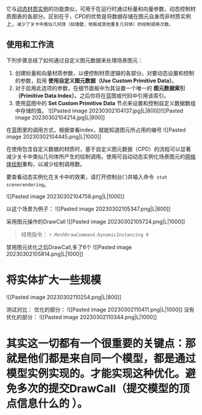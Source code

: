 它与[动态材质实例](https://docs.unrealengine.com/5.1/zh-CN/instanced-materials-in-unreal-engine)的功能类似，可用于在运行时通过标量和向量参数，动态控制材质图表的各部分。区别在于，CPD的优势是将数据存储在图元自身而非材质实例上，`减少了关卡中类似几何体（如墙壁、地板或其他重复几何体）的绘制调用次数。`

## 使用和工作流

下列步骤总结了如何通过自定义图元数据来处理场景图元：

1.  创建标量和向量材质参数，以便控制材质逻辑的各部分。对要动态设置和控制的参数，启用 **使用自定义图元数据（Use Custom Primitive Data）**。
2.  对于启用此选项的参数，在细节面板中为其设置一个唯一的 **图元数据索引（Primitive Data Index）**。之后你将在蓝图或代码中引用该索引。
3.  使用蓝图中的 **Set Custom Primitive Data** 节点来设置和控制自定义数据数组中存储的值。
 ![[Pasted image 20230302104137.jpg|L|800]]![[Pasted image 20230302104214.jpg|L|800]]

在蓝图里的调用方式，根据查看index，就能知道图元所占用的编号
![[Pasted image 20230302104445.png|L|1000]]

在使用包含自定义数据的材质时，基于自定义图元数据（CPD）的流程可以显著减少关卡中类似几何体所产生的绘制调用。使用可自动动态实例化场景图元的[网格体绘制](https://docs.unrealengine.com/5.1/zh-CN/mesh-drawing-pipeline-in-unreal-engine)重构，以减少绘制调用数。

要查看动态实例化在关卡中的效果，请打开控制台(\`)并输入命令` stat scenerendering`。

![[Pasted image 20230302104758.png|L|1000]]

以这个场景为例子：
![[Pasted image 20230302105347.png|L|800]]

采用图元操作的DrawCall
![[Pasted image 20230302105724.png|L|1000]]

 > 经用指令： ```r.MeshDrawCommand.DynamicInstancing 0```

禁用图元优化之后DrawCall,多了6个
![[Pasted image 20230302105814.png|L|1000]]


# 将实体扩大一些规模
![[Pasted image 20230302110254.png|L|800]]

测试对比：
优化的部分：
![[Pasted image 20230302110411.png|L|1000]]
没有优化的部分：
![[Pasted image 20230302110344.png|L|1000]]



# 其实这一切都有一个很重要的关键点：那就是他们都是来自同一个模型，都是通过模型实例实现的。才能实现这种优化。避免多次的提交DrawCall（提交模型的顶点信息什么的  ）。
